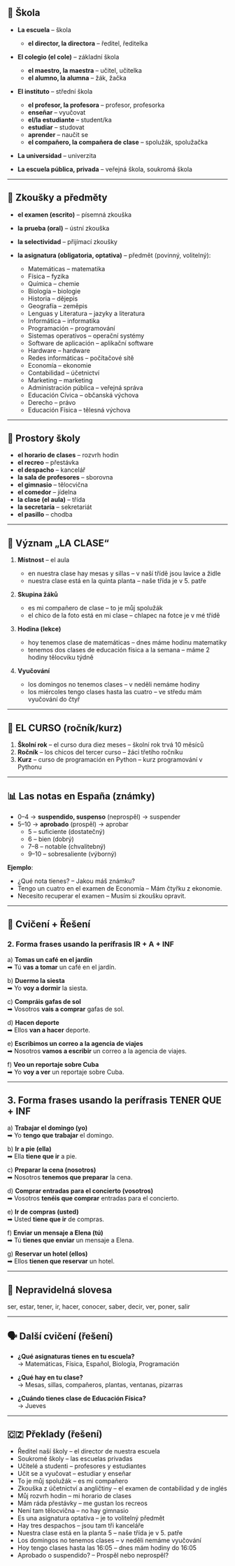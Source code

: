 ## 🏫 Škola
- **La escuela** – škola  
  - **el director, la directora** – ředitel, ředitelka  

- **El colegio (el cole)** – základní škola  
  - **el maestro, la maestra** – učitel, učitelka  
  - **el alumno, la alumna** – žák, žačka  

- **El instituto** – střední škola  
  - **el profesor, la profesora** – profesor, profesorka  
  - **enseñar** – vyučovat  
  - **el/la estudiante** – student/ka  
  - **estudiar** – studovat  
  - **aprender** – naučit se  
  - **el compañero, la compañera de clase** – spolužák, spolužačka  

- **La universidad** – univerzita  

- **La escuela pública, privada** – veřejná škola, soukromá škola  

---

## 📝 Zkoušky a předměty
- **el examen (escrito)** – písemná zkouška  
- **la prueba (oral)** – ústní zkouška  
- **la selectividad** – přijímací zkoušky  

- **la asignatura (obligatoria, optativa)** – předmět (povinný, volitelný):  
  - Matemáticas – matematika  
  - Física – fyzika  
  - Química – chemie  
  - Biología – biologie  
  - Historia – dějepis  
  - Geografía – zeměpis  
  - Lenguas y Literatura – jazyky a literatura  
  - Informática – informatika  
  - Programación – programování  
  - Sistemas operativos – operační systémy  
  - Software de aplicación – aplikační software  
  - Hardware – hardware  
  - Redes informáticas – počítačové sítě  
  - Economía – ekonomie  
  - Contabilidad – účetnictví  
  - Marketing – marketing  
  - Administración pública – veřejná správa  
  - Educación Cívica – občanská výchova  
  - Derecho – právo  
  - Educación Física – tělesná výchova  

---

## 🏫 Prostory školy
- **el horario de clases** – rozvrh hodin  
- **el recreo** – přestávka  
- **el despacho** – kancelář  
- **la sala de profesores** – sborovna  
- **el gimnasio** – tělocvična  
- **el comedor** – jídelna  
- **la clase (el aula)** – třída  
- **la secretaría** – sekretariát  
- **el pasillo** – chodba  

---

## 📖 Význam „LA CLASE“
1. **Místnost** – el aula  
   - en nuestra clase hay mesas y sillas – v naší třídě jsou lavice a židle  
   - nuestra clase está en la quinta planta – naše třída je v 5. patře  

2. **Skupina žáků**  
   - es mi compañero de clase – to je můj spolužák  
   - el chico de la foto está en mi clase – chlapec na fotce je v mé třídě  

3. **Hodina (lekce)**  
   - hoy tenemos clase de matemáticas – dnes máme hodinu matematiky  
   - tenemos dos clases de educación física a la semana – máme 2 hodiny tělocviku týdně  

4. **Vyučování**  
   - los domingos no tenemos clases – v neděli nemáme hodiny  
   - los miércoles tengo clases hasta las cuatro – ve středu mám vyučování do čtyř  

---

## 📅 EL CURSO (ročník/kurz)
1. **Školní rok** – el curso dura diez meses – školní rok trvá 10 měsíců  
2. **Ročník** – los chicos del tercer curso – žáci třetího ročníku  
3. **Kurz** – curso de programación en Python – kurz programování v Pythonu  

---

## 📊 Las notas en España (známky)
- 0–4 → **suspendido, suspenso** (neprospěl) → suspender  
- 5–10 → **aprobado** (prospěl) → aprobar  
  - 5 – suficiente (dostatečný)  
  - 6 – bien (dobrý)  
  - 7–8 – notable (chvalitebný)  
  - 9–10 – sobresaliente (výborný)  

**Ejemplo**:  
- ¿Qué nota tienes? – Jakou máš známku?  
- Tengo un cuatro en el examen de Economía – Mám čtyřku z ekonomie.  
- Necesito recuperar el examen – Musím si zkoušku opravit.  

---

## 📝 Cvičení + Řešení

### 2. Forma frases usando la perífrasis **IR + A + INF**

a) **Tomas un café en el jardín**  
➡ Tú **vas a tomar** un café en el jardín.  

b) **Duermo la siesta**  
➡ Yo **voy a dormir** la siesta.  

c) **Compráis gafas de sol**  
➡ Vosotros **vais a comprar** gafas de sol.  

d) **Hacen deporte**  
➡ Ellos **van a hacer** deporte.  

e) **Escribimos un correo a la agencia de viajes**  
➡ Nosotros **vamos a escribir** un correo a la agencia de viajes.  

f) **Veo un reportaje sobre Cuba**  
➡ Yo **voy a ver** un reportaje sobre Cuba.  

---

## 3. Forma frases usando la perífrasis **TENER QUE + INF**

a) **Trabajar el domingo (yo)**  
➡ Yo **tengo que trabajar** el domingo.  

b) **Ir a pie (ella)**  
➡ Ella **tiene que ir** a pie.  

c) **Preparar la cena (nosotros)**  
➡ Nosotros **tenemos que preparar** la cena.  

d) **Comprar entradas para el concierto (vosotros)**  
➡ Vosotros **tenéis que comprar** entradas para el concierto.  

e) **Ir de compras (usted)**  
➡ Usted **tiene que ir** de compras.  

f) **Enviar un mensaje a Elena (tú)**  
➡ Tú **tienes que enviar** un mensaje a Elena.  

g) **Reservar un hotel (ellos)**  
➡ Ellos **tienen que reservar** un hotel.  

---

## 🔑 Nepravidelná slovesa
ser, estar, tener, ir, hacer, conocer, saber, decir, ver, poner, salir  

---

## 🗣️ Další cvičení (řešení)
- **¿Qué asignaturas tienes en tu escuela?**  
  → Matemáticas, Física, Español, Biología, Programación  

- **¿Qué hay en tu clase?**  
  → Mesas, sillas, compañeros, plantas, ventanas, pizarras  

- **¿Cuándo tienes clase de Educación Física?**  
  → Jueves  

---

## 🇨🇿 Překlady (řešení)
- Ředitel naší školy – el director de nuestra escuela  
- Soukromé školy – las escuelas privadas  
- Učitelé a studenti – profesores y estudiantes  
- Učit se a vyučovat – estudiar y enseñar  
- To je můj spolužák – es mi compañero  
- Zkouška z účetnictví a angličtiny – el examen de contabilidad y de inglés  
- Můj rozvrh hodin – mi horario de clases  
- Mám ráda přestávky – me gustan los recreos  
- Není tam tělocvična – no hay gimnasio  
- Es una asignatura optativa – je to volitelný předmět  
- Hay tres despachos – jsou tam tři kanceláře  
- Nuestra clase está en la planta 5 – naše třída je v 5. patře  
- Los domingos no tenemos clases – v neděli nemáme vyučování  
- Hoy tengo clases hasta las 16:05 – dnes mám hodiny do 16:05  
- Aprobado o suspendido? – Prospěl nebo neprospěl?  
